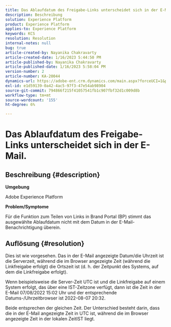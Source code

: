 ```yaml
---
title: Das Ablaufdatum des Freigabe-Links unterscheidet sich in der E-Mail.
description: Beschreibung
solution: Experience Platform
product: Experience Platform
applies-to: Experience Platform
keywords: KCS
resolution: Resolution
internal-notes: null
bug: true
article-created-by: Nayanika Chakravarty
article-created-date: 1/16/2023 5:44:50 PM
article-published-by: Nayanika Chakravarty
article-published-date: 1/16/2023 5:58:04 PM
version-number: 2
article-number: KA-20044
dynamics-url: https://adobe-ent.crm.dynamics.com/main.aspx?forceUCI=1&pagetype=entityrecord&etn=knowledgearticle&id=9e14b874-c595-ed11-aad1-6045bd006149
exl-id: e1d59139-0a42-4ac5-97f3-47e54ab98904
source-git-commit: 794866f215f41057541fb1c907fbf32d1c009d8b
workflow-type: tm+mt
source-wordcount: '155'
ht-degree: 6%

---
```


# Das Ablaufdatum des Freigabe-Links unterscheidet sich in der E-Mail.

## Beschreibung {#description}


<b>Umgebung</b>

Adobe Experience Platform

<b>Problem/Symptome</b>

Für die Funktion zum Teilen von Links in Brand Portal (BP) stimmt das ausgewählte Ablaufdatum nicht mit dem Datum in der E-Mail-Benachrichtigung überein.


## Auflösung {#resolution}


Dies ist wie vorgesehen. Das in der E-Mail angezeigte Datum/die Uhrzeit ist die Serverzeit, während die im Browser angezeigte Zeit (während die Linkfreigabe erfolgt) die Ortszeit ist (d. h. der Zeitpunkt des Systems, auf dem die Linkfreigabe erfolgt).

Wenn beispielsweise die Server-Zeit UTC ist und die Linkfreigabe auf einem System erfolgt, das über eine IST-Zeitzone verfügt, dann ist die Zeit in der E-Mail 07/08/2022 15:02 Uhr und der entsprechende Datums-/Uhrzeitbrowser ist 2022-08-07 20:32.

Beide entsprechen der gleichen Zeit. Der Unterschied besteht darin, dass die in der E-Mail angezeigte Zeit in UTC ist, während die im Browser angezeigte Zeit in der lokalen ZeitIST liegt.
